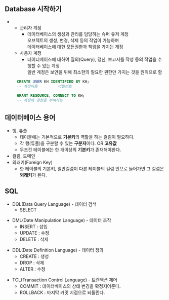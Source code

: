 ## Database 시작하기
+
  + 관리자 계정
    + 데이터베이스의 생성과 관리를 담당하는 슈퍼 유저 계정  
    오브젝트의 생성, 변경, 삭제 등의 작업이 가능하며  
    데이터베이스에 대한 모든권한과 책임을 가지는 계정
  + 사용자 계정
    + 데이터베이스에 대하여 질의(Query), 갱신, 보고서를 작성 등의 작업을 수행할 수 있는 계정  
    일반 계정은 보안을 위해 최소한의 필요한 권한만 가지는 것을 원칙으로 함
    
  ```SQL
    CREATE USER KH IDENTIFIED BY KH;
    -- 계정이름         비밀번호
       
    GRANT RESOURCE, CONNECT TO KH;
    -- 계정에 권한을 부여하는 
  ```
>
## 데이터베이스 용어
+ 행, 튜플
  + 테이블에는 기본적으로 **기본키**의 역할을 하는 컬럼이 필요하다. 
  + 각 행(튜플)을 구분할 수 있는 **구분자**이다. OR **고유값**
  + 무조건 테이블에는 한 개이상의 **기본키**가 존재해야한다.
+ 컬럼, 도메인
+ 외래키(Foreign Key)
  + 한 테이블의 기본키, 일반컬럼이 다른 테이블의 컬럼 안으로 들어가면 그 컬럼은 **외래키**가 된다.
>
## SQL
+ DQL(Data Query Language) - 데이터 검색
  + SELECT
>
+ DML(Date Manipulation Language) - 데이터 조작
  + INSERT : 삽입
  + UPDATE : 수정
  + DELETE : 삭제
>  
+ DDL(Date Definition Language) - 데이터 정의
  + CREATE : 생성
  + DROP : 삭제
  + ALTER : 수정
>
+ TCL(Transaction Control Language) - 트랜잭션 제어
  + COMMIT : 데이터베이스의 상태 변경을 확정지어준다.
  + ROLLBACK : 마지막 커밋 지점으로 되돌린다.
